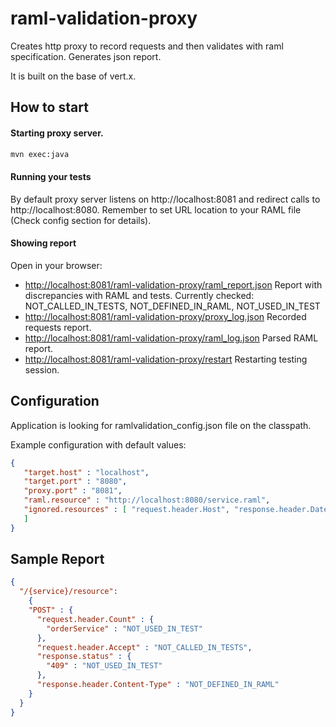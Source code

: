 raml-validation-proxy
=====================

Creates http proxy to record requests and then validates with raml specification.
Generates json report.

It is built on the base of vert.x.

How to start
-----------

#### Starting proxy server.

```sh
mvn exec:java
```

#### Running your tests

By default proxy server listens on http://localhost:8081 and redirect calls to http://localhost:8080.
Remember to set URL location to your RAML file (Check config section for details).

#### Showing report

Open in your browser:

* [http://localhost:8081/raml-validation-proxy/raml_report.json][1]
    Report with discrepancies with RAML and tests. Currently checked: NOT_CALLED_IN_TESTS, NOT_DEFINED_IN_RAML, NOT_USED_IN_TEST
* [http://localhost:8081/raml-validation-proxy/proxy_log.json][2] Recorded requests report.
* [http://localhost:8081/raml-validation-proxy/raml_log.json][3] Parsed RAML report.
* [http://localhost:8081/raml-validation-proxy/restart][4] Restarting testing session.
 
Configuration
-----------

Application is looking for ramlvalidation_config.json file on the classpath.

Example configuration with default values:

```json
{
   "target.host" : "localhost",
   "target.port" : "8080",
   "proxy.port" : "8081",
   "raml.resource" : "http://localhost:8080/service.raml",
   "ignored.resources" : [ "request.header.Host", "response.header.Date", "request.header.Accept", "request.header.Connection", "response.header.Server", "request.header.Content-Length", "response.header.Content-Length"
   ]
}
```

Sample Report
-----------
```json
{
  "/{service}/resource": 
    {
    "POST" : {
      "request.header.Count" : {
        "orderService" : "NOT_USED_IN_TEST"
      },
      "request.header.Accept" : "NOT_CALLED_IN_TESTS",
      "response.status" : {
        "409" : "NOT_USED_IN_TEST"
      },
      "response.header.Content-Type" : "NOT_DEFINED_IN_RAML"
    }
  }
}
```

  [1]: http://localhost:8081/raml-validation-proxy/raml_report.json
  [2]: http://localhost:8081/raml-validation-proxy/proxy_log.json
  [3]: http://localhost:8081/raml-validation-proxy/raml_log.json
  [4]: http://localhost:8081/raml-validation-proxy/restart
